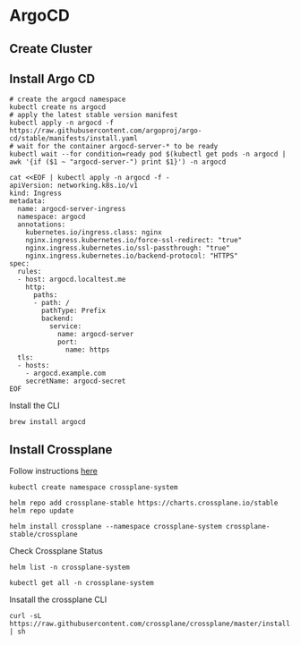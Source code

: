 # ArgoCD

## Create Cluster


## Install Argo CD
```shell
# create the argocd namespace
kubectl create ns argocd
# apply the latest stable version manifest
kubectl apply -n argocd -f https://raw.githubusercontent.com/argoproj/argo-cd/stable/manifests/install.yaml
# wait for the container argocd-server-* to be ready
kubectl wait --for condition=ready pod $(kubectl get pods -n argocd | awk '{if ($1 ~ "argocd-server-") print $1}') -n argocd

cat <<EOF | kubectl apply -n argocd -f -
apiVersion: networking.k8s.io/v1
kind: Ingress
metadata:
  name: argocd-server-ingress
  namespace: argocd
  annotations:
    kubernetes.io/ingress.class: nginx
    nginx.ingress.kubernetes.io/force-ssl-redirect: "true"
    nginx.ingress.kubernetes.io/ssl-passthrough: "true"
    nginx.ingress.kubernetes.io/backend-protocol: "HTTPS"
spec:
  rules:
  - host: argocd.localtest.me
    http:
      paths:
      - path: /
        pathType: Prefix
        backend:
          service:
            name: argocd-server
            port: 
              name: https
  tls:
  - hosts:
    - argocd.example.com
    secretName: argocd-secret
EOF
```

Install the CLI
```shell
brew install argocd
```

## Install Crossplane

Follow instructions [here](https://crossplane.io/docs/v1.6/getting-started/install-configure.html)

```shell
kubectl create namespace crossplane-system

helm repo add crossplane-stable https://charts.crossplane.io/stable
helm repo update

helm install crossplane --namespace crossplane-system crossplane-stable/crossplane
```

Check Crossplane Status
```shell
helm list -n crossplane-system

kubectl get all -n crossplane-system
```

Insatall the crossplane CLI

```shell
curl -sL https://raw.githubusercontent.com/crossplane/crossplane/master/install.sh | sh
```
